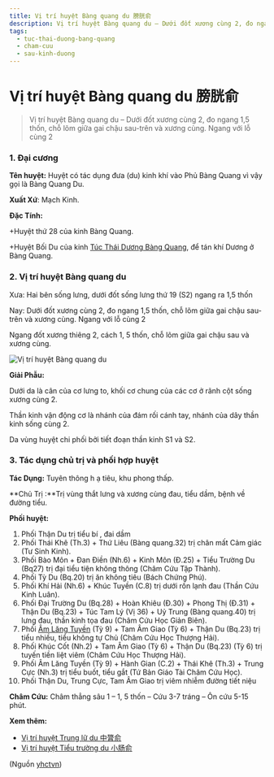 ```yaml
---
title: Vị trí huyệt Bàng quang du 膀胱俞
description: Vị trí huyệt Bàng quang du – Dưới đốt xương cùng 2, đo ngang 1,5 thốn, chỗ lõm giữa gai chậu sau-trên và xương cùng. Ngang với lỗ cùng 2
tags:
  - tuc-thai-duong-bang-quang
  - cham-cuu
  - sau-kinh-duong
---
```


# Vị trí huyệt Bàng quang du 膀胱俞 

> Vị trí huyệt Bàng quang du – Dưới đốt xương cùng 2, đo ngang 1,5 thốn, chỗ lõm giữa gai chậu sau-trên và xương cùng. Ngang với lỗ cùng 2

### 1. Đại cương

**Tên huyệt:** Huyệt có tác dụng đưa (du) kinh khí vào Phủ Bàng Quang vì vậy gọi là Bàng Quang Du.

**Xuất Xứ**: Mạch Kinh.

**Đặc Tính:**

+Huyệt thứ 28 của kinh Bàng Quang.

+Huyệt Bối Du của kinh [Túc Thái Dương Bàng Quang](/yhctvn/kinh-tuc-thai-duong-bang-quang/), để tán khí Dương ở Bàng Quang.

### 2. Vị trí huyệt Bàng quang du

Xưa: Hai bên sống lưng, dưới đốt sống lưng thứ 19 (S2) ngang ra 1,5 thốn

Nay: Dưới đốt xương cùng 2, đo ngang 1,5 thốn, chỗ lõm giữa gai chậu sau-trên và xương cùng. Ngang với lỗ cùng 2

Ngang đốt xương thiêng 2, cách 1, 5 thốn, chỗ lõm giữa gai chậu sau và xương cùng.

![Vị trí huyệt Bàng quang du](/imgs/yhctvn/vi-tri-huyet-bang-quang-du-300x169.jpg)

**Giải Phẫu:**

Dưới da là cân của cơ lưng to, khối cơ chung của các cơ ở rãnh cột sống xương cùng 2.

Thần kinh vận động cơ là nhánh của đám rối cánh tay, nhánh của dây thần kinh sống cùng 2.

Da vùng huyệt chi phối bởi tiết đoạn thần kinh S1 và S2.

### 3. Tác dụng chủ trị và phối hợp huyệt

**Tác Dụng:** Tuyên thông h ạ tiêu, khu phong thấp.

**Chủ Trị :**Trị vùng thắt lưng và xương cùng đau, tiểu dầm, bệnh về đường tiểu.

**Phối huyệt:**

1. Phối Thận Du trị tiểu bí , đai dầm
2. Phối Thái Khê (Th.3) + Thứ Liêu (Bàng quang.32) trị chân mất Cảm giác (Tư Sinh Kinh).
3. Phối Bào Môn + Đan Điền (Nh.6) + Kinh Môn (Đ.25) + Tiểu Trường Du (Bq27) trị đại tiểu tiện không thông (Châm Cứu Tập Thành).
4. Phối Tỳ Du (Bq.20) trị ăn không tiêu (Bách Chứng Phú).
5. Phối Khí Hải (Nh.6) + Khúc Tuyền (C.8) trị dưới rốn lạnh đau (Thần Cứu Kinh Luân).
6. Phối Đại Trường Du (Bq.28) + Hoàn Khiêu (Đ.30) + Phong Thị (Đ.31) + Thận Du (Bq.23) + Túc Tam Lý (Vị 36) + Uỷ Trung (Bàng quang.40) trị lưng đau, thần kinh tọa đau (Châm Cứu Học Giản Biên).
7. Phối [Âm Lăng Tuyền](/yhctvn/vi-tri-huyet-am-lang-tuyen-%e9%98%b4%e9%99%b5%e6%b3%89/) (Tỳ 9) + Tam Âm Giao (Tỳ 6) + Thận Du (Bq.23) trị tiểu nhiều, tiểu không tự Chủ (Châm Cứu Học Thượng Hải).
8. Phối Khúc Cốt (Nh.2) + Tam Âm Giao (Tỳ 6) + Thận Du (Bq.23) (Tỳ 6) trị tuyến tiền liệt viêm (Châm Cứu Học Thượng Hải).
9. Phối Âm Lăng Tuyền (Tỳ 9) + Hành Gian (C.2) + Thái Khê (Th.3) + Trung Cực (Nh.3) trị tiểu buốt, tiểu gắt (Tứ Bản Giáo Tài Châm Cứu Học).
10. Phối Thận Du, Trung Cực, Tam Âm Giao trị viêm nhiễm đường tiết niệu

**Châm Cứu:** Châm thẳng sâu 1 – 1, 5 thốn – Cứu 3-7 tráng – Ôn cứu 5-15 phút.

**Xem thêm:**

* [Vị trí huyệt Trung lữ du 中膂俞](/yhctvn/vi-tri-huyet-trung-lu-du-%e4%b8%ad%e8%86%82%e4%bf%9e/)
* [Vị trí huyệt Tiểu trường du 小肠俞](/yhctvn/vi-tri-huyet-tieu-truong-du-%e5%b0%8f%e8%82%a0%e4%bf%9e/)

(Nguồn <a href="https://yhctvn.com/vi-tri-huyet-bang-quang-du-膀胱俞/" target="_blank">yhctvn</a>)

